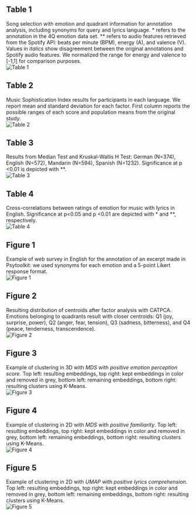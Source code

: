 ## Table 1
Song selection with emotion and quadrant information for annotation analysis, including synonyms for query and lyrics language. * refers to the annotation in the 4Q emotion data set. ** refers to audio features retrieved from the Spotify API: beats per minute (BPM), energy (A), and valence (V). Values in *italics* show disagreement between the original annotations and Spotify audio features. We normalized the range for energy and valence to [-1,1] for comparison purposes. <br>
![Table 1][table1]

## Table 2
Music Sophistication Index results for participants in each language. We report mean and standard deviation for each factor. First column reports the possible ranges of each score and population means from the original study. <br>
![Table 2][table2]

## Table 3
Results from Median Test and Kruskal-Wallis H Test: German (N=374), English (N=572), Mandarin (N=594), Spanish (N=1232). Significance at p &lt;0\.01 is depicted with **. <br>
![Table 3][table3]

## Table 4
Cross-correlations between ratings of emotion for music with lyrics in English. Significance at p&lt;0\.05 and p &lt;0\.01 are depicted with * and **, respectively. <br>
![Table 4][table4]

## Figure 1
Example of web survey in English for the annotation of an excerpt made in Psytoolkit: we used synonyms for each emotion and a 5-point Likert response format. <br>
![Figure 1][fig1]

## Figure 2
Resulting distribution of centroids after factor analysis with CATPCA. Emotions belonging to quadrants result with closer centroids: Q1 (joy, surprise, power), Q2 (anger, fear, tension), Q3 (sadness, bitterness), and Q4 (peace, tenderness, transcendence). <br>
![Figure 2][fig2]

## Figure 3
Example of clustering in 3D with *MDS* with *positive emotion perception score*. Top left: resulting embeddings, top right: kept embeddings in color and removed in grey, bottom left: remaining embeddings, bottom right: resulting clusters using K-Means. <br>
![Figure 3][fig3]

## Figure 4
Example of clustering in 2D with *MDS* with *positive familiarity*. Top left: resulting embeddings, top right: kept embeddings in color and removed in grey, bottom left: remaining embeddings, bottom right: resulting clusters using K-Means. <br>
![Figure 4][fig4]


## Figure 5
Example of clustering in 2D with *UMAP* with *positive lyrics comprehension*. Top left: resulting embeddings, top right: kept embeddings in color and removed in grey, bottom left: remaining embeddings, bottom right: resulting clusters using K-Means. <br>
![Figure 5][fig5]

[table1]: https://github.com/juansgomez87/agreement-emotion/blob/master/suppl_material/img/table1.png "Table 1"
[table2]: https://github.com/juansgomez87/agreement-emotion/blob/master/suppl_material/img/table2.png "Table 2"
[table3]: https://github.com/juansgomez87/agreement-emotion/blob/master/suppl_material/img/table3.png "Table 3"
[table4]: https://github.com/juansgomez87/agreement-emotion/blob/master/suppl_material/img/table4.png "Table 4"
[fig1]: https://github.com/juansgomez87/agreement-emotion/blob/master/suppl_material/img/fig1.png "Figure 1"
[fig2]: https://github.com/juansgomez87/agreement-emotion/blob/master/suppl_material/img/fig2.png "Figure 2"
[fig3]: https://github.com/juansgomez87/agreement-emotion/blob/master/suppl_material/img/fig3.png "Figure 3"
[fig4]: https://github.com/juansgomez87/agreement-emotion/blob/master/suppl_material/img/fig4.png "Figure 4"
[fig5]: https://github.com/juansgomez87/agreement-emotion/blob/master/suppl_material/img/fig5.png "Figure 5"

